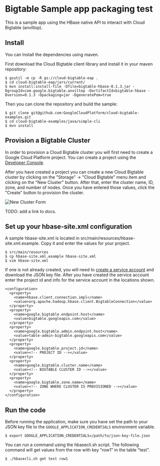 # Bigtable Sample app packaging test

This is a sample app using the HBase native API to interact with Cloud Bigtable (anviltop).

## Install

You can Install the dependencies using maven.

First download the Cloud Bigtable client library and install it in your maven repository:

    $ gsutil -m cp -R gs://cloud-bigtable-eap .
    $ cd cloud-bigtable-eap/jars/current/
    $ mvn install:install-file -Dfile=bigtable-hbase-0.1.3.jar -DgroupId=com.google.bigtable.anviltop -DartifactId=bigtable-hbase -Dversion=0.1.3 -Dpackaging=jar -DgeneratePom=true

Then you can clone the repository and build the sample:

    $ git clone git@github.com:GoogleCloudPlatform/cloud-bigtable-examples.git
    $ cd cloud-bigtable-examples/java/simple-cli
    $ mvn install

## Provision a Bigtable Cluster

In order to provision a Cloud Bigtable cluster you will first need to create a Google Cloud Platform project. You can create a project using the [Developer Console](https://cloud.google.com/console).

After you have created a project you can create a new Cloud Bigtable cluster by clicking on the "Storage" -> "Cloud Bigtable" menu item and clicking on the "New Cluster" button.
After that, enter the cluster name, ID, zone, and number of nodes. Once you have entered those values, click the "Create" button to provision the cluster.

![New Cluster Form](../../../../blob/master/java/simple-cli/docs/new-cluster.png?raw=true)

TODO: add a link to docs.

## Set up your hbase-site.xml configuration

A sample hbase-site.xml is located in src/main/resources/hbase-site.xml.example. Copy it and enter the values for your project.

    $ src/main/resources
    $ cp hbase-site.xml.example hbase-site.xml
    $ vim hbase-site.xml

If one is not already created, you will need to [create a service account](https://developers.google.com/accounts/docs/OAuth2ServiceAccount#creatinganaccount)
and download the JSON key file.  After you have created the service account enter the project id and info for the service account in the locations shown.

    <configuration>
      <property>
        <name>hbase.client.connection.impl</name>
        <value>org.apache.hadoop.hbase.client.BigtableConnection</value>
      </property>
      <property>
        <name>google.bigtable.endpoint.host</name>
        <value>bigtable.googleapis.com</value>
      </property>
      <property>
        <name>google.bigtable.admin.endpoint.host</name>
        <value>table-admin-bigtable.googleapis.com</value>
      </property>
      <property>
        <name>google.bigtable.project.id</name>
        <value><!-- PROJECT ID --></value>
      </property>
      <property>
        <name>google.bigtable.cluster.name</name>
        <value><!-- BIGTABLE CLUSTER ID --></value>
      </property>
      <property>
        <name>google.bigtable.zone.name</name>
        <value><!-- ZONE WHERE CLUSTER IS PROVISIONED --></value>
      </property>
    </configuration>

## Run the code

Before running the application, make sure you have set the path to your JSON key file to the `GOOGLE_APPLICATION_CREDENTIALS` environment variable.

    $ export GOOGLE_APPLICATION_CREDENTIALS=/path/to/json-key-file.json

You can run a command using the hbasecli.sh script. The following command will get values from the row with key "row1" in the table "test".

    $ ./hbasecli.sh get test row1

